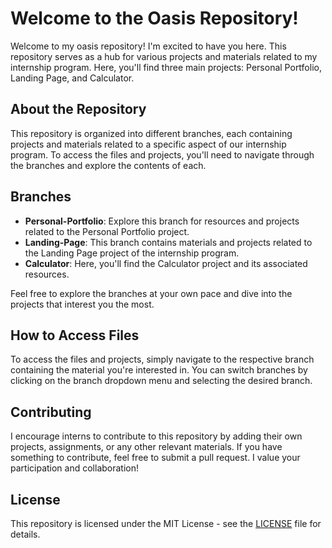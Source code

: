 # Welcome to the Oasis Repository!

Welcome to my oasis repository! I'm excited to have you here. This repository serves as a hub for various projects and materials related to my internship program. Here, you'll find three main projects: Personal Portfolio, Landing Page, and Calculator.

## About the Repository
This repository is organized into different branches, each containing projects and materials related to a specific aspect of our internship program. To access the files and projects, you'll need to navigate through the branches and explore the contents of each.

## Branches
- **Personal-Portfolio**: Explore this branch for resources and projects related to the Personal Portfolio project.
- **Landing-Page**: This branch contains materials and projects related to the Landing Page project of the internship program.
- **Calculator**: Here, you'll find the Calculator project and its associated resources.

Feel free to explore the branches at your own pace and dive into the projects that interest you the most.

## How to Access Files
To access the files and projects, simply navigate to the respective branch containing the material you're interested in. You can switch branches by clicking on the branch dropdown menu and selecting the desired branch.

## Contributing
I encourage interns to contribute to this repository by adding their own projects, assignments, or any other relevant materials. If you have something to contribute, feel free to submit a pull request. I value your participation and collaboration!

## License
This repository is licensed under the MIT License - see the [LICENSE](LICENSE) file for details.
